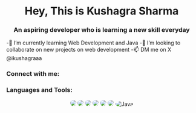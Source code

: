 <h1 align="center">Hey, This is Kushagra Sharma</h1>
<h3 align="center">An aspiring developer who is learning a new skill everyday</h3>
-🌱 I’m currently learning Web Development and Java
-💞️ I’m looking to collaborate on new projects on web development
-📫 DM me on X @ikushagraaa



<h3 align="left">Connect with me:</h3>
<p align="left">

</p>

<h3 align="left">Languages and Tools:</h3>

<div align="center">
  <img src="https://img.shields.io/badge/-JavaScript-333333?style=flat&logo=javascript&logoColor=F7DF1E" style="border-radius: 50%;" />
  <img src="https://img.shields.io/badge/-Python-333333?style=flat&logo=python&logoColor=3776AB" style="border-radius: 50%;" />
  <img src="https://img.shields.io/badge/-React-333333?style=flat&logo=react&logoColor=61DAFB" style="border-radius: 50%;" />
  <img src="https://img.shields.io/badge/-Node.js-333333?style=flat&logo=node.js&logoColor=339933" style="border-radius: 50%;" />
  <img src="https://img.shields.io/badge/-SQL-333333?style=flat&logo=postgresql&logoColor=336791" style="border-radius: 50%;" />
  <img src="https://img.shields.io/badge/-MongoDB-333333?style=flat&logo=mongodb&logoColor=47A248" style="border-radius: 50%;" />
  <img src="https://img.shields.io/badge/-Java-333333?style=flat&logo=java&logoColor=007396" style="border-radius: 50%;" alt="Java"/>
</div>
